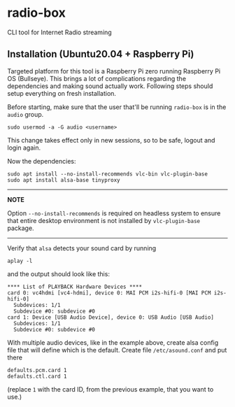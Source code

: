 # radio-box
CLI tool for Internet Radio streaming

## Installation (Ubuntu20.04 + Raspberry Pi)

Targeted platform for this tool is a Raspberry Pi zero running Raspberry Pi OS 
(Bullseye). This brings a lot of complications regarding the dependencies and
making sound actually work. Following steps should setup everything on fresh
installation.

Before starting, make sure that the user that'll be running `radio-box` is in
the `audio` group.
```
sudo usermod -a -G audio <username>
```
This change takes effect only in new sessions, so to be safe, logout and
login again.

Now the dependencies:
```
sudo apt install --no-install-recommends vlc-bin vlc-plugin-base
sudo apt install alsa-base tinyproxy
```

---
**NOTE**

Option `--no-install-recommends` is required on headless system to ensure
that entire desktop environment is not installed by `vlc-plugin-base` package.

---

Verify that `alsa` detects your sound card by running
```
aplay -l
```
and the output should look like this:
```
**** List of PLAYBACK Hardware Devices ****
card 0: vc4hdmi [vc4-hdmi], device 0: MAI PCM i2s-hifi-0 [MAI PCM i2s-hifi-0]
  Subdevices: 1/1
  Subdevice #0: subdevice #0
card 1: Device [USB Audio Device], device 0: USB Audio [USB Audio]
  Subdevices: 1/1
  Subdevice #0: subdevice #0
```

With multiple audio devices, like in the example above, create alsa config file
that will define which is the default. Create file `/etc/asound.conf` and put
there
```
defaults.pcm.card 1
defaults.ctl.card 1
```
(replace `1` with the card ID, from the previous example, that you want to
use.)
